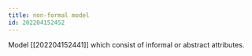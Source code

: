 ```yaml
---
title: non-formal model
id: 202204152452
---
```


Model [[202204152441]] which consist of informal or abstract attributes.
